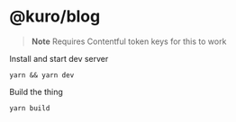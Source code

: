 # @kuro/blog

> **Note**
> Requires Contentful token keys for this to work

Install and start dev server

```console
yarn && yarn dev
```

Build the thing

```
yarn build
```